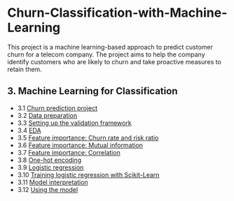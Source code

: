 # Churn-Classification-with-Machine-Learning
 This project is a machine learning-based approach to predict customer churn for a telecom company. The project aims to help the company identify customers who are likely to churn and take proactive measures to retain them. 
## 3. Machine Learning for Classification

- 3.1 [Churn prediction project](01-churn-project.md)
- 3.2 [Data preparation](02-data-preparation.md)
- 3.3 [Setting up the validation framework](03-validation.md)
- 3.4 [EDA](04-eda.md)
- 3.5 [Feature importance: Churn rate and risk ratio](05-risk.md)
- 3.6 [Feature importance: Mutual information](06-mutual-info.md)
- 3.7 [Feature importance: Correlation](07-correlation.md)
- 3.8 [One-hot encoding](08-ohe.md)
- 3.9 [Logistic regression](09-logistic-regression.md)
- 3.10 [Training logistic regression with Scikit-Learn](10-training-log-reg.md)
- 3.11 [Model interpretation](11-log-reg-interpretation.md)
- 3.12 [Using the model](12-using-log-reg.md)
